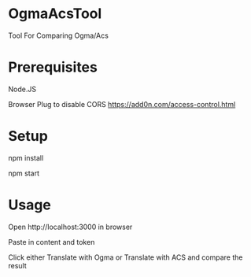 # OgmaAcsTool
Tool For Comparing Ogma/Acs

# Prerequisites

Node.JS

Browser Plug to disable CORS https://add0n.com/access-control.html

# Setup

npm install

npm start

# Usage

Open http://localhost:3000 in browser

Paste in content and token

Click either Translate with Ogma or Translate with ACS and compare the result
